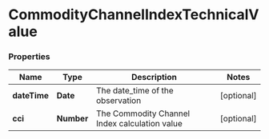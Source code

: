# CommodityChannelIndexTechnicalValue

### Properties
Name | Type | Description | Notes
------------ | ------------- | ------------- | -------------
**dateTime** | **Date** | The date_time of the observation | [optional] 
**cci** | **Number** | The Commodity Channel Index calculation value | [optional] 



